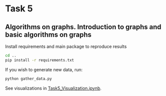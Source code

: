# Task 5
## Algorithms on graphs. Introduction to graphs and basic algorithms on graphs

Install requirements and main package to reproduce results
```bash
cd ..
pip install -r requirements.txt
```

If you wish to generate new data, run:
```bash
python gather_data.py
```

See visualizations in [Task5_Visualization.ipynb](Task5_Visualize.ipynb).